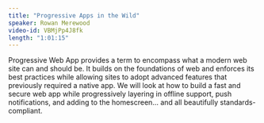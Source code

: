 ```yaml
---
title: "Progressive Apps in the Wild"
speaker: Rowan Merewood 
video-id: VBMjPp4J8fk
length: "1:01:15"
---
```

Progressive Web App provides a term to encompass what a modern web site can and should be. It builds on the foundations of web and enforces its best practices while allowing sites to adopt advanced features that previously required a native app. We will look at how to build a fast and secure web app while progressively layering in offline support, push notifications, and adding to the homescreen... and all beautifully standards-compliant.
